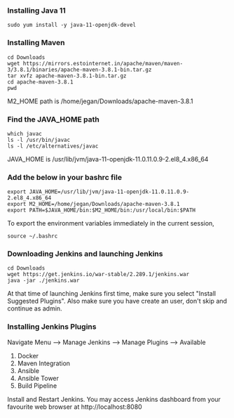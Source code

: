 ### Installing Java 11
```
sudo yum install -y java-11-openjdk-devel
```

### Installing Maven
```
cd Downloads
wget https://mirrors.estointernet.in/apache/maven/maven-3/3.8.1/binaries/apache-maven-3.8.1-bin.tar.gz
tar xvfz apache-maven-3.8.1-bin.tar.gz
cd apache-maven-3.8.1
pwd
```
M2_HOME path is /home/jegan/Downloads/apache-maven-3.8.1

### Find the JAVA_HOME path
```
which javac
ls -l /usr/bin/javac
ls -l /etc/alternatives/javac
```
JAVA_HOME is /usr/lib/jvm/java-11-openjdk-11.0.11.0.9-2.el8_4.x86_64

### Add the below in your bashrc file
```
export JAVA_HOME=/usr/lib/jvm/java-11-openjdk-11.0.11.0.9-2.el8_4.x86_64
export M2_HOME=/home/jegan/Downloads/apache-maven-3.8.1
export PATH=$JAVA_HOME/bin:$M2_HOME/bin:/usr/local/bin:$PATH
```
To export the environment variables immediately in the current session,
```
source ~/.bashrc
```

### Downloading Jenkins and launching Jenkins
```
cd Downloads
wget https://get.jenkins.io/war-stable/2.289.1/jenkins.war
java -jar ./jenkins.war
```
At that time of launching Jenkins first time, make sure you select "Install Suggested Plugins". Also make sure
you have create an user, don't skip and continue as admin.

### Installing Jenkins Plugins
Navigate Menu --> Manage Jenkins --> Manage Plugins --> Available
1. Docker
2. Maven Integration
3. Ansible
4. Ansible Tower
5. Build Pipeline

Install and Restart Jenkins.
You may access Jenkins dashboard from your favourite web browser at http://localhost:8080
